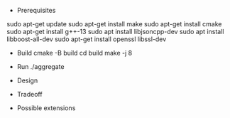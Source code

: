 * Prerequisites

sudo apt-get update
sudo apt-get install make
sudo apt-get install cmake
sudo apt-get install g++-13
sudo apt install libjsoncpp-dev
sudo apt install libboost-all-dev
sudo apt-get install openssl libssl-dev

* Build
cmake -B build
cd build
make -j 8

* Run
./aggregate

* Design

* Tradeoff

* Possible extensions
